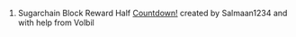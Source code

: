 1. Sugarchain Block Reward Half [Countdown!](https://nugetzrul3.github.io/) created by Salmaan1234 and with help from Volbil

